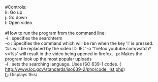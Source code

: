 #Controls:\
 k: Go up\
 j: Go down\
 l: Open video\
 \
#How to run the program from the command line:\
 -i <searchterm>: specifies the searchterm\
 -o <format>: Specifies the command which will be ran when the key 'l' is pressed. %s will be replaced by the video ID.
  IE: '-o "firefox youtube.com/watch?v=%s' will result in the video being opened in firefox.
 -p: Makes the program look up the most popular uploads\
 -l <lang>: sets the searching language. Uses ISO 639-1 codes. ( http://www.loc.gov/standards/iso639-2/php/code_list.php)\
 [h](-h): Displays this\
